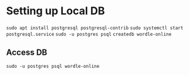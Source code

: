 # Setting up Local DB

`sudo apt install postgresql postgresql-contrib`
`sudo systemctl start postgresql.service`
`sudo -u postgres psql`
`createdb wordle-online`

## Access DB

`sudo -u postgres psql wordle-online`
